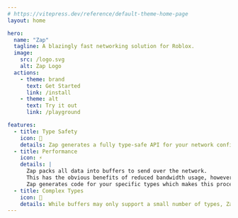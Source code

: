 ```yaml
---
# https://vitepress.dev/reference/default-theme-home-page
layout: home

hero:
  name: "Zap"
  tagline: A blazingly fast networking solution for Roblox.
  image:
    src: /logo.svg
    alt: Zap Logo
  actions:
    - theme: brand
      text: Get Started
      link: /install
    - theme: alt
      text: Try it out
      link: /playground

features:
  - title: Type Safety
    icon: 🔐
    details: Zap generates a fully type-safe API for your network configuration. This means full intellisense support with autocomplete and type checking.
  - title: Performance
    icon: ⚡
    details: |
      Zap packs all data into buffers to send over the network.
      This has the obvious benefits of reduced bandwidth usage, however the serialization and deserialization process is typically quite slow.
      Zap generates code for your specific types which makes this process blazingly fast.
  - title: Complex Types
    icon: 🔎
    details: While buffers may only support a small number of types, Zap has complex type support.
---
```

